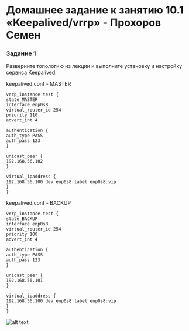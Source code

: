 # Домашнее задание к занятию 10.1 «Keepalived/vrrp» - Прохоров Семен

### Задание 1

Разверните топологию из лекции и выполните установку и настройку сервиса Keepalived. 

keepalived.conf - MASTER
```
vrrp_instance test {
state MASTER
interface enp0s8
virtual_router_id 254 
priority 110
advert_int 4

authentication {
auth_type PASS
auth_pass 123
}

unicast_peer {
192.168.56.102
}

virtual_ipaddress {
192.168.56.100 dev enp0s8 label enp0s8:vip
}
}
```

keepalived.conf - BACKUP
```
vrrp_instance test {
state BACKUP
interface enp0s8
virtual_router_id 254 
priority 100
advert_int 4

authentication {
auth_type PASS
auth_pass 123
}

unicast_peer {
192.168.56.101
}

virtual_ipaddress {
192.168.56.100 dev enp0s8 label enp0s8:vip
}
}
```


![alt text](https://github.com/colex29/srlb-hw-9.5/blob/f1797b44f1d43cbd87e4082aac3aa4802d04c51d/img/10.1/1.PNG)
